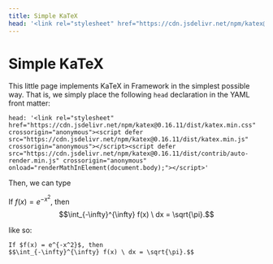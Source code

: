 ```yaml
---
title: Simple KaTeX
head: '<link rel="stylesheet" href="https://cdn.jsdelivr.net/npm/katex@0.16.11/dist/katex.min.css" crossorigin="anonymous"><script defer src="https://cdn.jsdelivr.net/npm/katex@0.16.11/dist/katex.min.js" crossorigin="anonymous"></script><script defer src="https://cdn.jsdelivr.net/npm/katex@0.16.11/dist/contrib/auto-render.min.js" crossorigin="anonymous" onload="renderMathInElement(document.body);"></script>'
---
```


<h1>Simple KaTeX</h1>

This little page implements KaTeX in Framework in the simplest possible way. That is, we simply place the following `head` declaration in the YAML front matter:

    head: '<link rel="stylesheet" href="https://cdn.jsdelivr.net/npm/katex@0.16.11/dist/katex.min.css" crossorigin="anonymous"><script defer src="https://cdn.jsdelivr.net/npm/katex@0.16.11/dist/katex.min.js" crossorigin="anonymous"></script><script defer src="https://cdn.jsdelivr.net/npm/katex@0.16.11/dist/contrib/auto-render.min.js" crossorigin="anonymous" onload="renderMathInElement(document.body);"></script>'

Then, we can type


<div class="card">

If $f(x) = e^{-x^2}$, then
$$\int_{-\infty}^{\infty} f(x) \ dx = \sqrt{\pi}.$$

</div>

like so:

    If $f(x) = e^{-x^2}$, then
    $$\int_{-\infty}^{\infty} f(x) \ dx = \sqrt{\pi}.$$
